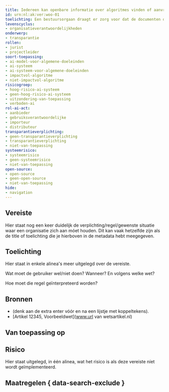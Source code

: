 ```yaml
---
title: Iedereen kan openbare informatie over algoritmes vinden of aanvragen
id: urn:nl:ak:ver:woo-01
toelichting: Een bestuursorgaan draagt er zorg voor dat de documenten die het ontvangt, vervaardigt of anderszins onder zich heeft, zich in goede, geordende en toegankelijke staat bevinden. Een bestuursorgaan draagt er zoveel mogelijk zorg voor dat de informatie die het overeenkomstig deze wet verstrekt, actueel, nauwkeurig en vergelijkbaar is.
levenscyclus:
- organisatieverantwoordelijkheden
onderwerp:
- transparantie
rollen:
- jurist
- projectleider
soort-toepassing:
- ai-model-voor-algemene-doeleinden
- ai-systeem
- ai-systeem-voor-algemene-doeleinden
- impactvol-algoritme
- niet-impactvol-algoritme
risicogroep: 
- hoog-risico-ai-systeem
- geen-hoog-risico-ai-systeem
- uitzondering-van-toepassing
- verboden-ai
rol-ai-act:
- aanbieder
- gebruiksverantwoordelijke
- importeur
- distributeur
transparantieverplichting: 
- geen-transparantieverplichting
- transparantieverplichting 
- niet-van-toepassing
systeemrisico:
- systeemrisico
- geen-systeemrisico
- niet-van-toepassing
open-source: 
- open-source
- geen-open-source
- niet-van-toepassing
hide:
- navigation
---
```


<!-- Onderstaande comment met "tags" laten staan, dit is nodig voor het functioneren van de website -->
<!-- tags -->

## Vereiste
Hier staat nog een keer duidelijk de verplichting/regel/gewenste situatie waar een organisatie zich aan móet houden. Dit kan vaak hetzelfde zijn als de title of toelichting die je hierboven in de metadata hebt meegegeven.

## Toelichting
Hier staat in enkele alinea's meer uitgelegd over de vereiste.

Wat moet de gebruiker wel/niet doen? Wanneer? En volgens welke wet?

Hoe moet die regel geïnterpreteerd worden?


## Bronnen
<!-- Hier staan, als lijstje, de bronnen van de vereiste. Liefst worden hier de exacte artikelen genoemd uit de betreffende wet, inclusief een link naar de wet. -->
- (denk aan de extra enter vóór en na een lijstje met koppeltekens).
- [Artikel 12345, Voorbeeldwet](www.url van wetsartikel.nl)

## Van toepassing op 
<!-- Onderstaande titel Van toepassing op, en de code met tags-ai-act laten staan, dit is nodig voor het functioneren van de website. Hier komen de goede labels te staan, afhankelijk van wat er in de metadata is aangegeven bij de verschillende AI-Verordening labels / profielen (zie hierboven). -->
<!-- tags-ai-act -->

## Risico
Hier staat uitgelegd, in één alinea, wat het risico is als deze vereiste níet wordt geïmplementeerd.


## Maatregelen { data-search-exclude }
<!-- Onderstaande tag met list_maatregelen is nodig voor het juist laten zien van een lijstje met de bijbehorende maatregelen bij deze vereiste. In maatregelbestanden wordt aangegeven bij welke vereisten die maatregel hoort. LET OP: pas wel de code van de vereiste aan, zodat de góede maatregelen worden gebruikt. Waar hieronder dus nog aia-02-documentatie-beoordeling-niet-hoog-risico-ai staat, maak daarvan de bestandsnaam van de vereiste die je nu aan het aanpassen/toevoegen bent (exclusief de bestandsuitgang .md). -->

<!-- list_maatregelen vereiste/aia-02-documentatie-beoordeling-niet-hoog-risico-ai no-search no-onderwerp no-rol no-levenscyclus -->


